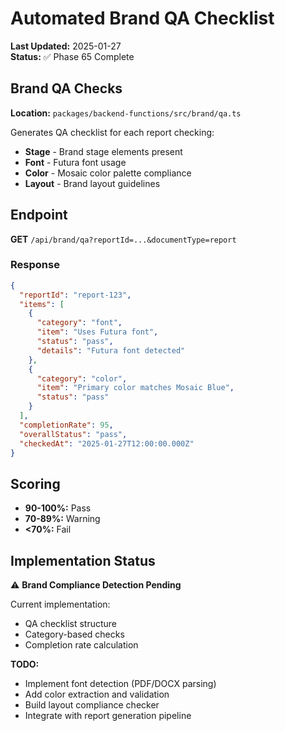 # Automated Brand QA Checklist

**Last Updated:** 2025-01-27  
**Status:** ✅ Phase 65 Complete

## Brand QA Checks

**Location:** `packages/backend-functions/src/brand/qa.ts`

Generates QA checklist for each report checking:

- **Stage** - Brand stage elements present
- **Font** - Futura font usage
- **Color** - Mosaic color palette compliance
- **Layout** - Brand layout guidelines

## Endpoint

**GET** `/api/brand/qa?reportId=...&documentType=report`

### Response

```json
{
  "reportId": "report-123",
  "items": [
    {
      "category": "font",
      "item": "Uses Futura font",
      "status": "pass",
      "details": "Futura font detected"
    },
    {
      "category": "color",
      "item": "Primary color matches Mosaic Blue",
      "status": "pass"
    }
  ],
  "completionRate": 95,
  "overallStatus": "pass",
  "checkedAt": "2025-01-27T12:00:00.000Z"
}
```

## Scoring

- **90-100%:** Pass
- **70-89%:** Warning
- **<70%:** Fail

## Implementation Status

⚠️ **Brand Compliance Detection Pending**

Current implementation:

- QA checklist structure
- Category-based checks
- Completion rate calculation

**TODO:**

- Implement font detection (PDF/DOCX parsing)
- Add color extraction and validation
- Build layout compliance checker
- Integrate with report generation pipeline
